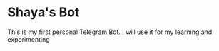 # Shaya's Bot

This is my first personal Telegram Bot.
I will use it for my learning and experimenting
